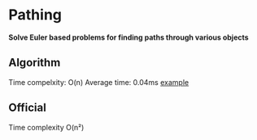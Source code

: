# Pathing
**Solve Euler based problems for finding paths through various objects**

## Algorithm
Time compelxity: O(n)
Average time: 0.04ms [example](https://github.com/william-pedersen/Pathing/blob/main/triangle.txt)
  
## Official
  Time complexity O(n²)
